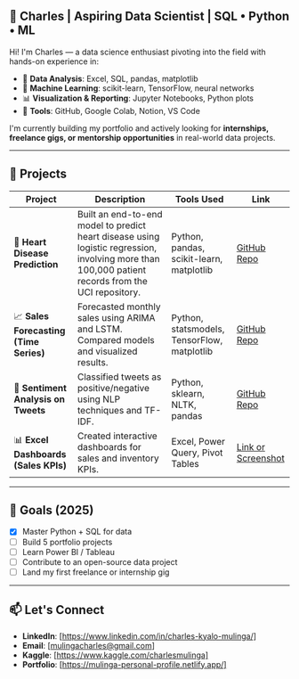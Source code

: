 ## 🧠 Charles | Aspiring Data Scientist | SQL • Python • ML

Hi! I'm Charles — a data science enthusiast pivoting into the field with hands-on experience in:

- 🧮 **Data Analysis**: Excel, SQL, pandas, matplotlib  
- 🤖 **Machine Learning**: scikit-learn, TensorFlow, neural networks  
- 📊 **Visualization & Reporting**: Jupyter Notebooks, Python plots  
- 🧰 **Tools**: GitHub, Google Colab, Notion, VS Code  

I'm currently building my portfolio and actively looking for **internships, freelance gigs, or mentorship opportunities** in real-world data projects.

---

## 📂 Projects

| Project | Description | Tools Used | Link |
|--------|-------------|------------|------|
| 🧼 **Heart Disease Prediction** | Built an end-to-end model to predict heart disease using logistic regression, involving more than 100,000 patient records from the UCI repository. | Python, pandas, scikit-learn, matplotlib | [GitHub Repo](#) |
| 📈 **Sales Forecasting (Time Series)** | Forecasted monthly sales using ARIMA and LSTM. Compared models and visualized results. | Python, statsmodels, TensorFlow, matplotlib | [GitHub Repo](#) |
| 🧠 **Sentiment Analysis on Tweets** | Classified tweets as positive/negative using NLP techniques and TF-IDF. | Python, sklearn, NLTK, pandas | [GitHub Repo](#) |
| 📊 **Excel Dashboards (Sales KPIs)** | Created interactive dashboards for sales and inventory KPIs. | Excel, Power Query, Pivot Tables | [Link or Screenshot](#) |

---

## 🚀 Goals (2025)

- [x] Master Python + SQL for data  
- [ ] Build 5 portfolio projects  
- [ ] Learn Power BI / Tableau  
- [ ] Contribute to an open-source data project  
- [ ] Land my first freelance or internship gig  

---

## 📫 Let's Connect

- **LinkedIn**: [https://www.linkedin.com/in/charles-kyalo-mulinga/]
- **Email**: [mulingacharles@gmail.com]
- **Kaggle**: [https://www.kaggle.com/charlesmulinga]
- **Portfolio**: [https://mulinga-personal-profile.netlify.app/]
